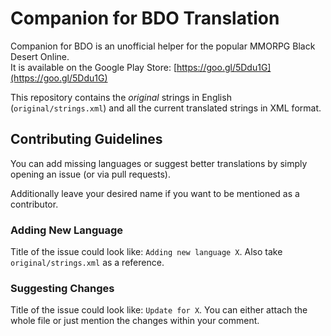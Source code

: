 Companion for BDO Translation
=============================
Companion for BDO is an unofficial helper for the popular MMORPG Black Desert Online.                         
It is available on the Google Play Store: [https://goo.gl/5Ddu1G](https://goo.gl/5Ddu1G)

This repository contains the *original* strings in English (```original/strings.xml```) and all the current translated strings in XML format.

## Contributing Guidelines
You can add missing languages or suggest better translations by simply opening an issue (or via pull requests).

Additionally leave your desired name if you want to be mentioned as a contributor.

### Adding New Language
Title of the issue could look like: ```Adding new language X```. Also take ```original/strings.xml``` as a reference.

### Suggesting Changes
Title of the issue could look like: ```Update for X```. You can either attach the whole file or just mention the changes within your comment.
